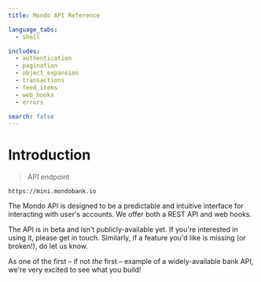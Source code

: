```yaml
---
title: Mondo API Reference

language_tabs:
  - shell

includes:
  - authentication
  - pagination
  - object_expansion
  - transactions
  - feed_items
  - web_hooks
  - errors

search: false
---
```


# Introduction

> API endpoint

```
https://mini.mondobank.io
```

The Mondo API is designed to be a predictable and intuitive interface for interacting with user's accounts. We offer both a REST API and web hooks.

The API is in beta and isn't publicly-available yet. If you're interested in using it, please get in touch. Similarly, if a feature you'd like is missing (or broken!), do let us know.

As one of the first – if not *the* first – example of a widely-available bank API, we're very excited to see what you build!
